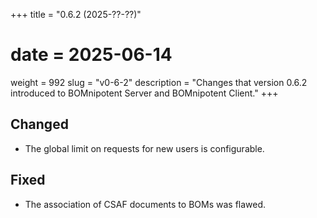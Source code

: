 +++
title = "0.6.2 (2025-??-??)"
# date = 2025-06-14
weight = 992
slug = "v0-6-2"
description = "Changes that version 0.6.2 introduced to BOMnipotent Server and BOMnipotent Client."
+++

## Changed
- The global limit on requests for new users is configurable.

## Fixed
- The association of CSAF documents to BOMs was flawed.
